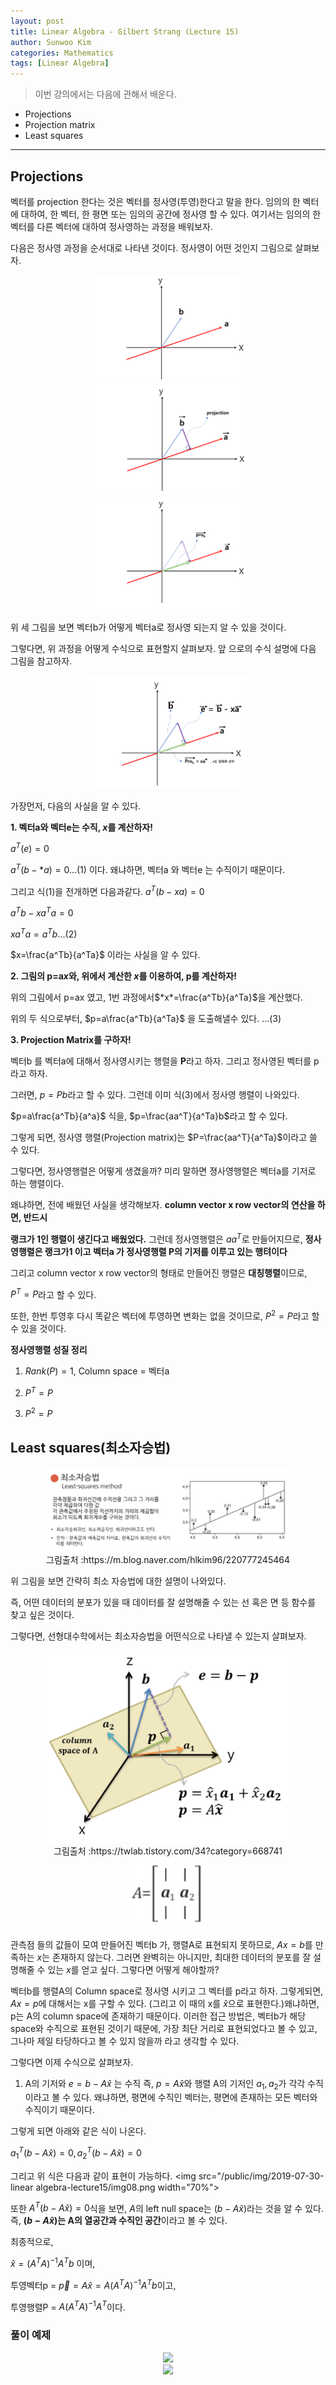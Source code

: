 ```yaml
---
layout: post
title: Linear Algebra - Gilbert Strang (Lecture 15)
author: Sunwoo Kim
categories: Mathematics
tags: [Linear Algebra]
---
```

>이번 강의에서는 다음에 관해서 배운다.
- Projections
- Projection matrix
- Least squares

---
## Projections
벡터를 projection 한다는 것은 벡터를 정사영(투영)한다고 말을 한다. 임의의 한 벡터에 대하여, 한 벡터, 한 평면 또는 임의의 
공간에 정사영 할 수 있다. 여기서는 임의의 한 벡터를 다른 벡터에 대하여 정사영하는 과정을 배워보자.

다음은 정사영 과정을 순서대로 나타낸 것이다. 정사영이 어떤 것인지 그림으로 살펴보자.

<center><img src="/public/img/2019-07-30-linear algebra-lecture15/img01.png" width="50%"></center>
<center><img src="/public/img/2019-07-30-linear algebra-lecture15/img02.png" width="50%"></center>
<center><img src="/public/img/2019-07-30-linear algebra-lecture15/img03.png" width="50%"></center>


위 세 그림을 보면 벡터b가 어떻게 벡터a로 정사영 되는지 알 수 있을 것이다.

그렇다면, 위 과정을 어떻게 수식으로 표현할지 살펴보자. 앞 으로의 수식 설명에 다음 그림을 참고하자.
<center><img src="/public/img/2019-07-30-linear algebra-lecture15/img04.png" width="50%"></center>

가장먼저, 다음의 사실을 알 수 있다.

**1. 벡터a와 벡터e는 수직, *x*를 계산하자!**

$a^T(e)=0$

$a^T(b-*a)=0 ...(1)$ 이다. 왜냐하면,  벡터a 와 벡터e 는 수직이기 때문이다.

그리고 식(1)을 전개하면 다음과같다.
$a^T(b-xa)=0$

$a^Tb-xa^Ta=0$

$xa^Ta=a^Tb ...(2)$ 

$x=\frac{a^Tb}{a^Ta}$ 이라는 사실을 알 수 있다.

**2. 그림의 p=a*x*와, 위에서 계산한 *x*를 이용하여, p를 계산하자!**

위의 그림에서 p=ax 였고, 1번 과정에서$*x*=\frac{a^Tb}{a^Ta}$을 계산했다.

위의 두 식으로부터, $p=a\frac{a^Tb}{a^Ta}$ 을 도출해낼수 있다. $...(3)$


**3. Projection Matrix를 구하자!**

벡터b 를 벡터a에 대해서 정사영시키는 행렬을 **P**라고 하자. 그리고 정사영된 벡터를 p라고 하자.

그러면, $p = Pb$라고 할 수 있다. 그런데 이미 식(3)에서 정사영 행렬이 나와있다.

$p=a\frac{a^Tb}{a^a}$ 식을,  $p=\frac{aa^T}{a^Ta}b$라고 할 수 있다.

그렇게 되면, 정사영 행렬(Projection matrix)는 $P=\frac{aa^T}{a^Ta}$이라고 쓸 수 있다.

그렇다면, 정사영행렬은 어떻게 생겼을까? 미리 말하면 졍사영행렬은 벡터a를 기저로 하는 행렬이다.

왜냐하면, 전에 배웠던 사실을 생각해보자. **column vector x row vector의 연산을 하면, 반드시**

**랭크가 1인 행렬이 생긴다고 배웠었다.** 그런데 정사영행렬은 $aa^T$로 만들어지므로, **정사영행렬은 랭크가1 
이고 벡터a 가 정사영행렬 P의 기저를 이루고 있는 행텨이다**

그리고 column vector x row vector의 형태로 만들어진 행렬은 **대칭행렬**이므로,

$P^T=P$라고 할 수 있다.

또한, 한번 투영후 다시 똑같은 벡터에 투영하면 변화는 없을 것이므로, $P^2=P$라고 할 수 있을 것이다.

**정사영행렬 성질 정리**

1. $Rank(P) = 1$, Column space = 벡터a

2. $P^T=P$

3. $P^2=P$


## Least squares(최소자승법)

<center><img src="/public/img/2019-07-30-linear algebra-lecture15/img05.png" width="80%"></center>

<center>그림출처 :https://m.blog.naver.com/hlkim96/220777245464</center>

위 그림을 보면 간략히 최소 자승법에 대한 설명이 나와있다.

즉, 어떤 데이터의 분포가 있을 때 데이터를 잘 설명해줄 수 있는 선 혹은 면 등 함수를 찾고 싶은 것이다.

그렇다면, 선형대수학에서는 최소자승법을 어떤식으로 나타낼 수 있는지 살펴보자.

<center><img src="/public/img/2019-07-30-linear algebra-lecture15/img06.png" width="80%"></center>

<center>그림출처 :https://twlab.tistory.com/34?category=668741</center>

<center><img src="/public/img/2019-07-30-linear algebra-lecture15/img07.png" width="25%"></center>

  관측점 들의 값들이 모여 만들어진 벡터b 가, 행렬A로 표현되지 못하므로,
$Ax=b$를 만족하는 $x$는 존재하지 않는다. 그러면 완벽히는 아니지만, 최대한 데이터의 분포를 잘 
설명해줄 수 있는 $x$를 얻고 싶다. 그렇다면 어떻게 해야할까?

벡터b를 행렬A의 Column space로 정사영 시키고 그 벡터를 p라고 하자. 그렇게되면, $Ax=p$에 대해서는 x를 구할 수 있다. 
(그리고 이 때의 x를 $\hat{x}$으로 표현한다.)왜냐하면, p는 A의 column space에 존재하기 때문이다. 이러한 접근 방법은, 벡터b가 해당 space와 수직으로 표현된 것이기 때문에, 
가장 최단 거리로 표현되었다고 볼 수 있고, 그나마 제일 타당하다고 볼 수 있지 않을까 라고 생각할 수 있다.

그렇다면 이제 수식으로 살펴보자.

1. A의 기저와 $e=b-A\hat{x}$ 는 수직
즉, $p=A\hat{x}$와 행렬 A의 기저인 $a_1, a_2$가 각각 수직이라고 볼 수 있다. 왜냐하면, 평면에 수직인
 벡터는, 평면에 존재하는 모든 벡터와 수직이기 때문이다.
 
 그렇게 되면 아래와 같은 식이 나온다.
 
 $a_1^T(b-A\hat{x})=0 , a_2^T(b-A\hat{x})=0$
 
 그리고 위 식은 다음과 같이 표현이 가능하다.
 <img src="/public/img/2019-07-30-linear algebra-lecture15/img08.png width="70%">
 
 또한 $A^T(b-A\hat{x})=0$식을 보면,  $A$의 left null space는 $(b-A\hat{x})$라는 것을 알 수 있다.
 즉, **$(b-A\hat{x})$는 A의 열공간과 수직인 공간**이라고 볼 수 있다.
 
 최종적으로,
 
 $\hat{x} = (A^TA)^{-1}A^Tb$ 이며,
 
 투영벡터p = $\vec{p}=A\hat{x}=A(A^TA)^{-1}A^Tb$이고,
 
 투영행렬P = $A(A^TA)^{-1}A^T$이다.
 
 ### 풀이 예제
 
 <center><img src="/public/img/2019-07-30-linear algebra-lecture15/img09.png width="60%"></center>
  
 <center><img src="/public/img/2019-07-30-linear algebra-lecture15/img10.png width="60%"></center>
 
 
 
 
 






